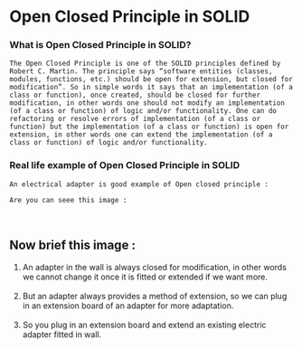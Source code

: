 # Open Closed Principle in SOLID

### What is Open Closed Principle in SOLID?

`The Open Closed Principle is one of the SOLID principles defined by Robert C. Martin. The principle says “software entities (classes, modules, functions, etc.) should be open for extension, but closed for modification”.
So in simple words it says that an implementation (of a class or function), once created, should be closed for further modification, in other words one should not modify an implementation (of a class or function) of logic and/or functionality. One can do refactoring or resolve errors of implementation (of a class or function) but the implementation (of a class or function) is open for extension, in other words one can extend the implementation (of a class or function) of logic and/or functionality.`


### Real life example of Open Closed Principle in SOLID

`An electrical adapter is good example of Open closed principle :`

`Are you can seee this image :`

<img alt="" class=""  src="https://www.c-sharpcorner.com/UploadFile/pranayamr/open-close-principle/Images/img2.jpg">
<img alt="" class=""  src="https://www.c-sharpcorner.com/UploadFile/pranayamr/open-close-principle/Images/img3.jpg">
<img alt="" class=""  src="https://www.c-sharpcorner.com/UploadFile/pranayamr/open-close-principle/Images/img1.jpg">

## Now brief this image :

<ol> <li>An adapter in the wall is always closed for modification, in other words we cannot change it once it is fitted or extended if we want more. 
<br><br></li><li>But an adapter always provides a method of extension, so we can plug in an extension board of an adapter for more adaptation. 
<br><br></li><li>So you plug in an extension board and extend an existing electric adapter fitted in wall. </li></ol>




